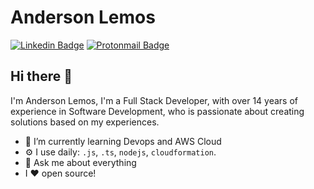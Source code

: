 # Anderson Lemos 
[![Linkedin Badge](https://img.shields.io/badge/-andersonlemos-blue?style=flat-square&logo=Linkedin&logoColor=white&link=https://www.linkedin.com/in/andersonlemos/)](https://www.linkedin.com/in/mausampaio/)
[![Protonmail Badge](https://img.shields.io/badge/alemos-@protonmail.com-blue?style=flat-circle&logo=protonmail&logoColor=white&link=mailto:alemos@protonmail.com)](alemos@protonmail.com)

## Hi there 👋

I'm Anderson Lemos, I'm a Full Stack Developer, with over 14 years of experience in Software Development,  who is passionate about creating solutions based on my experiences.

- 🌱 I’m currently learning Devops and AWS Cloud
- ⚙️ I use daily: `.js`, `.ts`, `nodejs`, `cloudformation`.
- 💬 Ask me about everything
- I :heart: open source!
